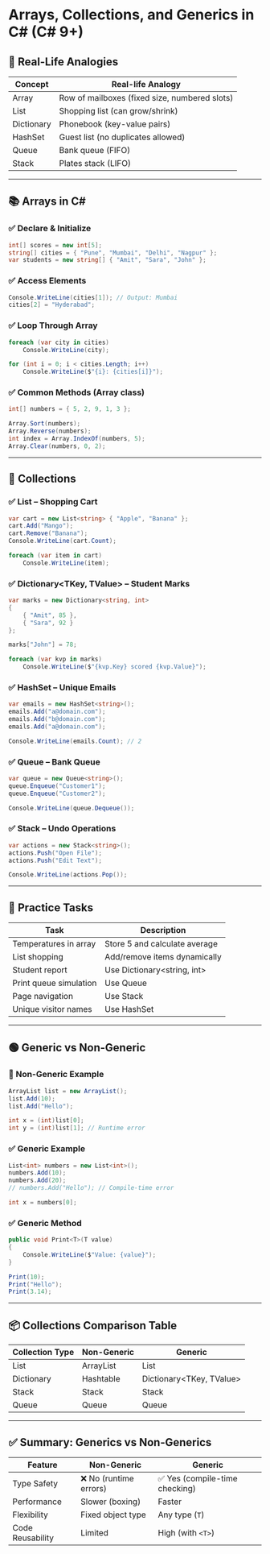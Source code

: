 # Arrays, Collections, and Generics in C# (C# 9+)

## 🧠 Real-Life Analogies

| Concept          | Real-life Analogy                             |
|------------------|-----------------------------------------------|
| Array            | Row of mailboxes (fixed size, numbered slots) |
| List             | Shopping list (can grow/shrink)               |
| Dictionary       | Phonebook (key-value pairs)                   |
| HashSet          | Guest list (no duplicates allowed)            |
| Queue            | Bank queue (FIFO)                             |
| Stack            | Plates stack (LIFO)                           |

---

## 📚 Arrays in C#

### ✅ Declare & Initialize
```csharp
int[] scores = new int[5];
string[] cities = { "Pune", "Mumbai", "Delhi", "Nagpur" };
var students = new string[] { "Amit", "Sara", "John" };
```

### ✅ Access Elements
```csharp
Console.WriteLine(cities[1]); // Output: Mumbai
cities[2] = "Hyderabad";
```

### ✅ Loop Through Array
```csharp
foreach (var city in cities)
    Console.WriteLine(city);

for (int i = 0; i < cities.Length; i++)
    Console.WriteLine($"{i}: {cities[i]}");
```

### ✅ Common Methods (Array class)
```csharp
int[] numbers = { 5, 2, 9, 1, 3 };

Array.Sort(numbers);
Array.Reverse(numbers);
int index = Array.IndexOf(numbers, 5);
Array.Clear(numbers, 0, 2);
```

---

## 🎒 Collections

### ✅ List<T> – Shopping Cart
```csharp
var cart = new List<string> { "Apple", "Banana" };
cart.Add("Mango");
cart.Remove("Banana");
Console.WriteLine(cart.Count);

foreach (var item in cart)
    Console.WriteLine(item);
```

### ✅ Dictionary<TKey, TValue> – Student Marks
```csharp
var marks = new Dictionary<string, int>
{
    { "Amit", 85 },
    { "Sara", 92 }
};

marks["John"] = 78;

foreach (var kvp in marks)
    Console.WriteLine($"{kvp.Key} scored {kvp.Value}");
```

### ✅ HashSet<T> – Unique Emails
```csharp
var emails = new HashSet<string>();
emails.Add("a@domain.com");
emails.Add("b@domain.com");
emails.Add("a@domain.com");

Console.WriteLine(emails.Count); // 2
```

### ✅ Queue<T> – Bank Queue
```csharp
var queue = new Queue<string>();
queue.Enqueue("Customer1");
queue.Enqueue("Customer2");

Console.WriteLine(queue.Dequeue());
```

### ✅ Stack<T> – Undo Operations
```csharp
var actions = new Stack<string>();
actions.Push("Open File");
actions.Push("Edit Text");

Console.WriteLine(actions.Pop());
```

---

## 🧪 Practice Tasks

| Task                         | Description                                       |
|------------------------------|---------------------------------------------------|
| Temperatures in array        | Store 5 and calculate average                    |
| List shopping                | Add/remove items dynamically                     |
| Student report               | Use Dictionary<string, int>                      |
| Print queue simulation       | Use Queue<T>                                     |
| Page navigation              | Use Stack<T>                                     |
| Unique visitor names         | Use HashSet<string>                              |

---

## 🟢 Generic vs Non-Generic

### 🔴 Non-Generic Example
```csharp
ArrayList list = new ArrayList();
list.Add(10);
list.Add("Hello");

int x = (int)list[0];
int y = (int)list[1]; // Runtime error
```

### ✅ Generic Example
```csharp
List<int> numbers = new List<int>();
numbers.Add(10);
numbers.Add(20);
// numbers.Add("Hello"); // Compile-time error

int x = numbers[0];
```

### ✅ Generic Method
```csharp
public void Print<T>(T value)
{
    Console.WriteLine($"Value: {value}");
}

Print(10);
Print("Hello");
Print(3.14);
```

---

## 📦 Collections Comparison Table

| Collection Type       | Non-Generic    | Generic                     |
|------------------------|----------------|------------------------------|
| List                  | ArrayList      | List<T>                      |
| Dictionary            | Hashtable      | Dictionary<TKey, TValue>     |
| Stack                 | Stack          | Stack<T>                     |
| Queue                 | Queue          | Queue<T>                     |

---

## ✅ Summary: Generics vs Non-Generics

| Feature               | Non-Generic           | Generic                        |
|------------------------|-----------------------|--------------------------------|
| Type Safety            | ❌ No (runtime errors) | ✅ Yes (compile-time checking) |
| Performance            | Slower (boxing)       | Faster                         |
| Flexibility            | Fixed object type     | Any type (`T`)                 |
| Code Reusability       | Limited               | High (with `<T>`)              |

